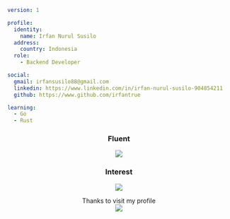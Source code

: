 ```yaml
version: 1

profile:
  identity:
    name: Irfan Nurul Susilo
  address:
    country: Indonesia
  role:
    - Backend Developer

social:
  gmail: irfansusilo88@gmail.com
  linkedin: https://www.linkedin.com/in/irfan-nurul-susilo-904854211
  github: https://www.github.com/irfantrue

learning:
  - Go
  - Rust
```

<h3 align="center">
  Fluent
</h3>
<p align="center">
  <a href="https://skillicons.dev">
    <img src="https://skillicons.dev/icons?i=git,linux,nodejs,typescript,bun,redis,mongodb,mysql,sequelize,expressjs" />
  </a>
</p>

<h3 align="center">
  Interest
</h3>
<p align="center">
  <a href="https://skillicons.dev">
    <img src="https://skillicons.dev/icons?i=rust,go,docker,kubernetes,rabbitmq,graphql" />
  </a>
</p>

<p align="center"> 
  Thanks to visit my profile<br>
  <img src="https://profile-counter.glitch.me/irfantrue/count.svg" />
</p>
